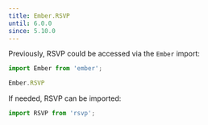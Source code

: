 ```yaml
---
title: Ember.RSVP
until: 6.0.0
since: 5.10.0
---
```



Previously, RSVP could be accessed via the `Ember` import:
```js
import Ember from 'ember';

Ember.RSVP
```

If needed, RSVP can be imported:
```js
import RSVP from 'rsvp';
```
